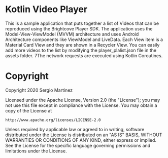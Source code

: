Kotlin Video Player
======================

This is a sample application that puts together a list of Videos that can be reproduced using the Brightcove Player SDK.
The application uses the Model-View-ViewModel (MVVM) architecture and uses Android Architecture components like ViewModel and LiveData.
Each View item is a Material Card View and they are shown in a Recycler View.
You can easily add more videos to the list by modifying the player_plalist.json file in the assets folder. 
7The network requests are executed using Kotlin Coroutines.

# Copyright
Copyright 2020 Sergio Martinez

Licensed under the Apache License, Version 2.0 (the "License");
you may not use this file except in compliance with the License.
You may obtain a copy of the License at

    http://www.apache.org/licenses/LICENSE-2.0

Unless required by applicable law or agreed to in writing, software
distributed under the License is distributed on an "AS IS" BASIS,
WITHOUT WARRANTIES OR CONDITIONS OF ANY KIND, either express or implied.
See the License for the specific language governing permissions and
limitations under the License.